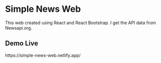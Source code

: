 <h1> Simple News Web </h1>
<p> This web created using React and React Bootstrap. I get the API data from Newsapi.org. </p>

<h2> Demo Live </h2>
<p>https://simple-news-web.netlify.app/</p>
